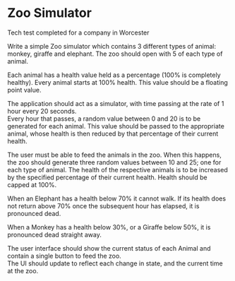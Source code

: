 # Zoo Simulator

Tech test completed for a company in Worcester

Write a simple Zoo simulator which contains 3 different types of animal:  
monkey, giraffe and elephant.  The zoo should open with 5 of each type of animal.
  
Each animal has a health value held as a percentage (100% is completely healthy).  Every animal starts at 100% health. 
This value should be a floating point value. 

The application should act as a simulator, with time passing at the rate of 1 hour every 20 seconds.  
Every hour that passes, a random value between 0 and 20 is to be generated for each animal.  This value should be passed 
to the appropriate animal, whose health is then reduced by that percentage of their current health.

The user must be able to feed the animals in the zoo.  When this happens, the zoo should 
generate three random values between 10 and 25; one for each type of animal. The health of the respective 
animals is to be increased by the specified percentage of their current health.  Health should be capped at 100%.

When an Elephant has a health below 70% it cannot walk.   If its health does not return above 70% 
once the subsequent hour has elapsed, it is pronounced dead.

When a Monkey has a health below 30%, or a Giraffe below 50%, it is pronounced dead straight away. 

The user interface should show the current status of each Animal and contain a single button to feed the zoo.   
The UI should update to reflect each change in state, and the current time at the zoo.
